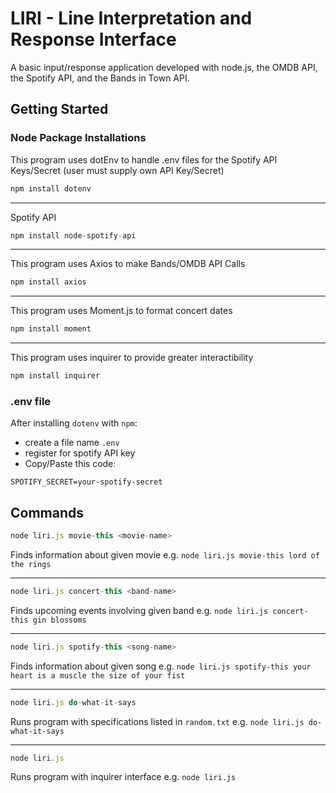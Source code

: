 # LIRI - Line Interpretation and Response Interface

A basic input/response application developed with node.js, the OMDB API, the Spotify API, and the Bands in Town API.

## Getting Started
### Node Package Installations
This program uses dotEnv to handle .env files for the Spotify API Keys/Secret (user must supply own API Key/Secret)

```javascript
npm install dotenv
```
***
Spotify API
```javascript
npm install node-spotify-api
```
***
This program uses Axios to make Bands/OMDB API Calls
```javascript
npm install axios
```
***
This program uses Moment.js to format concert dates
```javascript
npm install moment
```
***
This program uses inquirer to provide greater interactibility
```javascript
npm install inquirer
```

### .env file
After installing `dotenv` with `npm`:
* create a file name `.env`
* register for spotify API key
* Copy/Paste this code: 
```SPOTIFY_ID=your-spotify-apikey
SPOTIFY_SECRET=your-spotify-secret
```

## Commands
```javascript
node liri.js movie-this <movie-name>
```
Finds information about given movie
e.g. `node liri.js movie-this lord of the rings`
***
```javascript
node liri.js concert-this <band-name>
```
Finds upcoming events involving given band
e.g. `node liri.js concert-this gin blossoms`
***
```javascript
node liri.js spotify-this <song-name>
```
Finds information about given song
e.g. `node liri.js spotify-this your heart is a muscle the size of your fist`
***
```javascript
node liri.js do-what-it-says
```
Runs program with specifications listed in `random.txt`
e.g. `node liri.js do-what-it-says`
***
```javascript
node liri.js
```
Runs program with inquirer interface
e.g. `node liri.js`